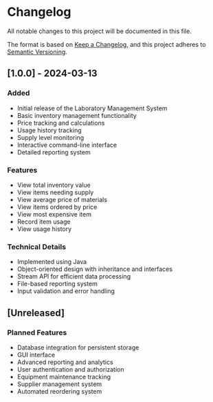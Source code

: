 # Changelog

All notable changes to this project will be documented in this file.

The format is based on [Keep a Changelog](https://keepachangelog.com/en/1.0.0/),
and this project adheres to [Semantic Versioning](https://semver.org/spec/v2.0.0.html).

## [1.0.0] - 2024-03-13

### Added
- Initial release of the Laboratory Management System
- Basic inventory management functionality
- Price tracking and calculations
- Usage history tracking
- Supply level monitoring
- Interactive command-line interface
- Detailed reporting system

### Features
- View total inventory value
- View items needing supply
- View average price of materials
- View items ordered by price
- View most expensive item
- Record item usage
- View usage history

### Technical Details
- Implemented using Java
- Object-oriented design with inheritance and interfaces
- Stream API for efficient data processing
- File-based reporting system
- Input validation and error handling

## [Unreleased]

### Planned Features
- Database integration for persistent storage
- GUI interface
- Advanced reporting and analytics
- User authentication and authorization
- Equipment maintenance tracking
- Supplier management system
- Automated reordering system 